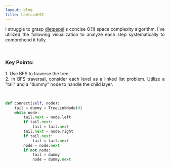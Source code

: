 ```yaml
---
layout: blog
title: Leetcode92
---
```

<p style='text-align: justify;'> I struggle to grasp <a href="https://leetcode.com/problems/populating-next-right-pointers-in-each-node-ii/solutions/37824/ac-python-o-1-space-solution-12-lines-and-easy-to-understand">dietpepsi</a>'s concise O(1) space complexity algorithm. I've utilized the following visualization to analyze each step systematically to comprehend it fully. </p>
<br>

<h3>Key Points:</h3>
<p style='text-align: justify;'> 
1. Use BFS to traverse the tree.
<br>
2. In BFS traversal, consider each level as a linked list problem. Utilize a "tail" and a "dummy" node to handle the child layer.
</p>
<br>

```python
def connect(self, node):
    tail = dummy = TreeLinkNode(0)
    while node:
        tail.next = node.left
        if tail.next:
            tail = tail.next
        tail.next = node.right
        if tail.next:
            tail = tail.next
        node = node.next
        if not node:
            tail = dummy
            node = dummy.next
```

<br>

<div>
 <object class="blog_pdf" data="/assets/blog/2024-2-17-leetcode117/Leetcode117.pdf" type="application/pdf"></object>
</div>